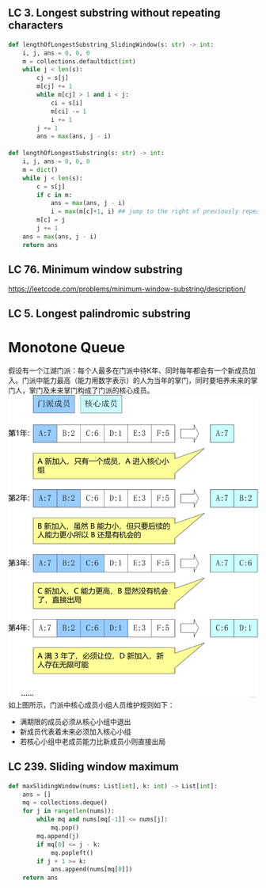 
## LC 3. Longest substring without repeating characters
```python
def lengthOfLongestSubstring_SlidingWindow(s: str) -> int:
    i, j, ans = 0, 0, 0
    m = collections.defaultdict(int)
    while j < len(s):
        cj = s[j]
        m[cj] += 1
        while m[cj] > 1 and i < j:
            ci = s[i]
            m[ci] -= 1
            i += 1
        j += 1
        ans = max(ans, j - i)

def lengthOfLongestSubstring(s: str) -> int:
    i, j, ans = 0, 0, 0
    m = dict()
    while j < len(s):
        c = s[j]
        if c in m:
            ans = max(ans, j - i)
            i = max(m[c]+1, i) ## jump to the right of previously repeating one
        m[c] = j
        j += 1
    ans = max(ans, j - i)
    return ans
```

## LC 76. Minimum window substring
https://leetcode.com/problems/minimum-window-substring/description/


## LC 5. Longest palindromic substring



# Monotone Queue
假设有一个江湖门派：每个人最多在门派中待K年、同时每年都会有一个新成员加入。门派中能力最高（能力用数字表示）的人为当年的掌门，同时要培养未来的掌门人，掌门及未来掌门构成了门派的核心成员。
![mq idea](images/mq.png)
如上图所示，门派中核心成员小组人员维护规则如下：
- 满期限的成员必须从核心小组中退出
- 新成员代表着未来必须加入核心小组
- 若核心小组中老成员能力比新成员小则直接出局

## LC 239. Sliding window maximum
```python
def maxSlidingWindow(nums: List[int], k: int) -> List[int]:
    ans = []
    mq = collections.deque()
    for j in range(len(nums)):
        while mq and nums[mq[-1]] <= nums[j]:
            mq.pop()
        mq.append(j)
        if mq[0] <= j - k:
            mq.popleft()
        if j + 1 >= k:
            ans.append(nums[mq[0]])
    return ans
```